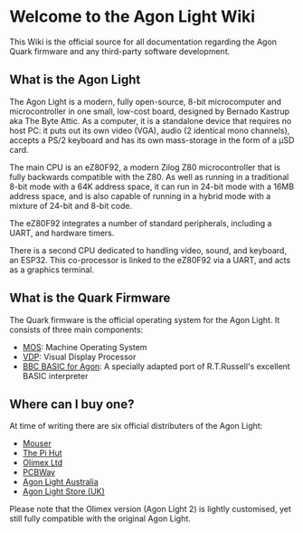 # Welcome to the Agon Light Wiki

This Wiki is the official source for all documentation regarding the Agon Quark firmware and any third-party software development.

## What is the Agon Light

The Agon Light is a modern, fully open-source, 8-bit microcomputer and microcontroller in one small, low-cost board, designed by Bernado Kastrup aka The Byte Attic. As a computer, it is a standalone device that requires no host PC: it puts out its own video (VGA), audio (2 identical mono channels), accepts a PS/2 keyboard and has its own mass-storage in the form of a µSD card.

The main CPU is an eZ80F92, a modern Zilog Z80 microcontroller that is fully backwards compatible with the Z80. As well as running in a traditional 8-bit mode with a 64K address space, it can run in 24-bit mode with a 16MB address space, and is also capable of running in a hybrid mode with a mixture of 24-bit and 8-bit code.

The eZ80F92 integrates a number of standard peripherals, including a UART, and hardware timers.

There is a second CPU dedicated to handling video, sound, and keyboard, an ESP32. This co-processor is linked to the eZ80F92 via a UART, and acts as a graphics terminal.

## What is the Quark Firmware

The Quark firmware is the official operating system for the Agon Light. It consists of three main components:

* [MOS](MOS.md): Machine Operating System
* [VDP](VDP.md): Visual Display Processor
* [BBC BASIC for Agon](BBC-BASIC-for-Agon.md): A specially adapted port of R.T.Russell's excellent BASIC interpreter

## Where can I buy one?

At time of writing there are six official distributers of the Agon Light:

- [Mouser](https://www.mouser.com/ProductDetail/Olimex-Ltd/AgonLight2?qs=9vOqFld9vZWAIti5ng59Vw%3D%3D)
- [The Pi Hut](https://thepihut.com/products/agonlight2-z80-bbc-basic-retro-single-board-computer)
- [Olimex Ltd](https://www.olimex.com/Products/Retro-Computers/AgonLight2/open-source-hardware)
- [PCBWay](https://www.pcbway.com/project/gifts_detail/Agon_light_3f7ffaa8.html)
- [Agon Light Australia](https://agonlight.au)
- [Agon Light Store (UK)](http://agon-light.store)

Please note that the Olimex version (Agon Light 2) is lightly customised, yet still fully compatible with the original Agon Light.